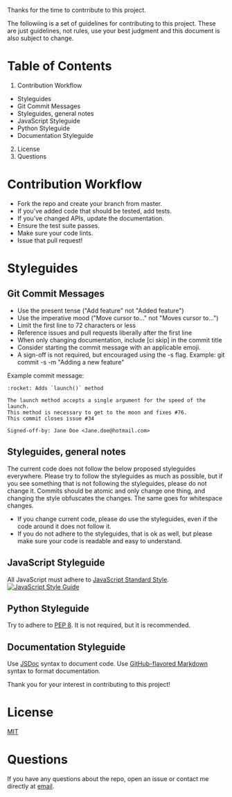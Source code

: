 Thanks for the time to contrribute to this project.

The followiing is a set of guidelines for contributing to this project. These are just guidelines, not rules, use your best judgment and this document is also subject to change.

Table of Contents
=================
1. Contribution Workflow
 * Styleguides
 * Git Commit Messages
 * Styleguides, general notes
 * JavaScript Styleguide
 * Python Styleguide
 * Documentation Styleguide
2. License 
3. Questions

# Contribution Workflow
* Fork the repo and create your branch from master.
* If you've added code that should be tested, add tests.
* If you've changed APIs, update the documentation.
* Ensure the test suite passes.
* Make sure your code lints.
* Issue that pull request!

# Styleguides
## Git Commit Messages
* Use the present tense ("Add feature" not "Added feature")
* Use the imperative mood ("Move cursor to..." not "Moves cursor to...")
* Limit the first line to 72 characters or less
* Reference issues and pull requests liberally after the first line
* When only changing documentation, include [ci skip] in the commit title
* Consider starting the commit message with an applicable emoji.
* A sign-off is not required, but encouraged using the -s flag. Example: git commit -s -m "Adding a new feature"

Example commit message:
```
:rocket: Adds `launch()` method

The launch method accepts a single argument for the speed of the launch.
This method is necessary to get to the moon and fixes #76.
This commit closes issue #34

Signed-off-by: Jane Doe <Jane.doe@hotmail.com>
```

## Styleguides, general notes
The current code does not follow the below proposed styleguides everywhere. Please try to follow the styleguides as much as possible, but if you see something that is not following the styleguides, please do not change it. Commits should be atomic and only change one thing, and changing the style obfuscates the changes. The same goes for whitespace changes.

* If you change current code, please do use the styleguides, even if the code around it does not follow it.
* If you do not adhere to the styleguides, that is ok as well, but please make sure your code is readable and easy to understand.


## JavaScript Styleguide
All JavaScript must adhere to [JavaScript Standard Style](https://standardjs.com/). [![JavaScript Style Guide](https://cdn.rawgit.com/standard/standard/master/badge.svg)](JS%20Style%20Guide)

## Python Styleguide
Try to adhere to [PEP 8](https://www.python.org/dev/peps/pep-0008/). It is not required, but it is recommended.

## Documentation Styleguide
Use [JSDoc](http://usejsdoc.org/) syntax to document code.
Use [GitHub-flavored Markdown](https://guides.github.com/features/mastering-markdown/) syntax to format documentation.

Thank you for your interest in contributing to this project!

# License
[MIT](https://choosealicense.com/licenses/mit/)

# Questions
If you have any questions about the repo, open an issue or contact me directly at [email](mailto:pi.co.0o.byte@gmail.com).


